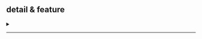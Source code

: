 ## detail & feature

<details>

<summary></summary>
• Admin access control<br>
• CPU 2core Ram 7GB/SSD 256GB<br>
• 64-bit Operating system, x64-based processor<br> 
• Win 10 operating system<br>
• Full access<br>

</details>
<hr>
